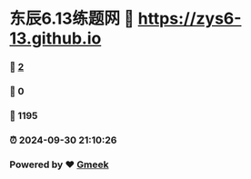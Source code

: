 # 东辰6.13练题网 :link: https://zys6-13.github.io 
### :page_facing_up: [2](https://zys6-13.github.io/tag.html) 
### :speech_balloon: 0 
### :hibiscus: 1195 
### :alarm_clock: 2024-09-30 21:10:26 
### Powered by :heart: [Gmeek](https://github.com/Meekdai/Gmeek)
